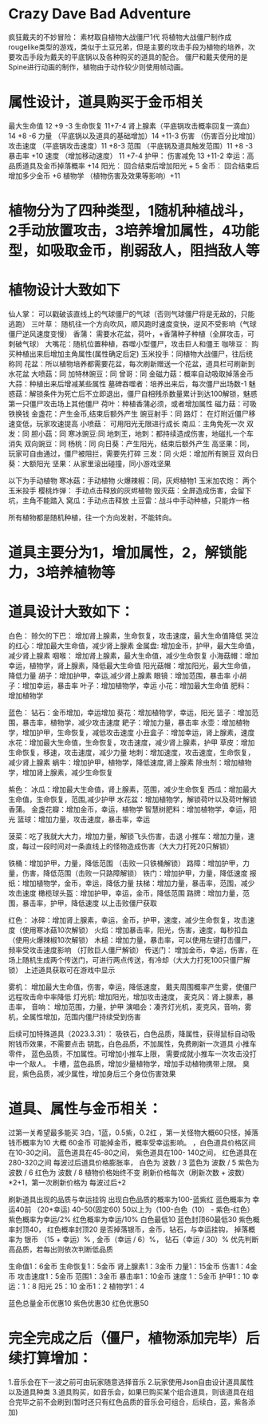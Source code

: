 # Crazy Dave Bad Adventure
疯狂戴夫的不妙冒险：
素材取自植物大战僵尸1代
将植物大战僵尸制作成rougelike类型的游戏，类似于土豆兄弟，但是主要的攻击手段为植物的培养，次要攻击手段为戴夫的平底锅以及各种购买的道具的配合。
僵尸和戴夫使用的是Spine进行动画的制作，植物由于动作较少则使用帧动画。

# 属性设计，道具购买于金币相关
最大生命值  12 +9 -3
生命恢复   11+7-4
肾上腺素（平底锅攻击概率回复一滴血） 14 +8 -6
力量 （平底锅以及道具的基础增加）14 +11-3
伤害 （伤害百分比增加）
攻击速度 （平底锅攻击速度）11 +8-3
范围  （平底锅及道具触发范围）11 +8 -3
暴击率  +10
速度 （增加移动速度） 11 +7-4
护甲： 伤害减免 13 +11-2
幸运：高品质道具及金币掉落概率 +14
阳光： 回合结束后增加阳光 + 5
金币： 回合结束后增加多少金币 +6
植物学 （植物伤害及效果等影响）+11

# 植物分为了四种类型，1随机种植战斗，2手动放置攻击，3培养增加属性，4功能型，如吸取金币，削弱敌人，阻挡敌人等
# 植物设计大致如下
仙人掌： 可以戳破该直线上的气球僵尸的气球（否则气球僵尸将是无敌的，只能逃跑）
三叶草： 随机往一个方向吹风，顺风跑时速度变快，逆风不受影响（气球僵尸逆风速度变慢）
香蒲： 需要水花盆，荷叶，+香蒲种子种植（全屏攻击，可刺破气球）
大嘴花：随机位置种植，吞噬小型僵尸，攻击巨人和僵王
咖啡豆： 购买种植出来后增加主角属性(属性确定后定)
玉米投手：同植物大战僵尸，往后统称同
花盆：所以植物培养都需要花盆，每次刷新赠送一个花盆，道具栏可刷新到水花盆
大喷菇：同
加特林豌豆：同
曾哥：同
金磁力菇：概率自动吸取掉落金币
大蒜：种植出来后增减某些属性
墓碑吞噬者：培养出来后，每次僵尸出场数-1
魅惑菇：解锁条件为死亡后不立即退出，僵尸自相残杀数量累计到达100解锁，魅惑第一只僵尸攻击场上其他僵尸
荷叶：种植香蒲必须，或者增加属性
磁力菇：可吸铁换钱
金盏花：产生金币,结束后额外产生
豌豆射手：同
路灯： 在灯附近僵尸移速变低，玩家攻速提高
小喷菇： 可用阳光无限进行成长
南瓜：主角免死一次
双发：同
胆小菇：同
寒冰豌豆:同
地刺王，地刺：都持续造成伤害，地磁扎一个车消失
双向豌豆：同
杨桃：同
向日葵：产生阳光，结束后额外产生
高坚果：同，玩家可自由通过，僵尸被阻拦，需要先打碎
三发：同
火炬：增加所有豌豆
双向日葵：大额阳光
坚果：从家里滚出碰撞，同小游戏坚果

以下为手动植物
寒冰菇：手动植物
火爆辣椒：同，灰烬植物1
玉米加农炮： 两个玉米投手
樱桃炸弹： 手动点击释放的灰烬植物
毁灭菇：全屏造成伤害，会留下坑，主角不能踏入
窝瓜：手动点击释放
土豆雷：战斗中手动种植，只能炸一格

所有植物都是随机种植，往一个方向发射，不能转向。

# 道具主要分为1，增加属性，2，解锁能力，3培养植物等
# 道具设计大致如下：
白色：
赊欠的下巴： 增加肾上腺素，生命恢复，攻击速度，最大生命值降低
哭泣的红心：增加最大生命值，减少肾上腺素
金属盘: 增加金币，护甲，最大生命值，减少肾上腺素
咽喉： 增加肾上腺素，最大生命值，减少生命恢复
小海菇帽：增加幸运，植物学，肾上腺素，降低最大生命值
阳光菇帽：增加阳光，最大生命值，降低力量
胡子：增加护甲，幸运,减少肾上腺素
眼镜：增加范围，暴击率
小胡子：增加幸运，暴击率
叶子：增加植物学，幸运
小花：增加最大生命值
肥料： 增加植物学

蓝色：
钻石：金币增加，幸运增加
葵花：增加植物学，幸运，阳光
篮子：增加范围，暴击率，植物学，减少攻击速度
耙子：增加力量，暴击率
水壶：增加植物学，增加护甲，生命恢复，减低攻击速度
小丑盒子：增加幸运，肾上腺素，速度
水花：增加最大生命值，生命恢复，攻击速度，减少肾上腺素，护甲
草皮：增加生命恢复，移速，攻击速度，减少力量
地刺：增加速度，攻击速度，生命恢复，减少肾上腺素
蜗牛：增加护甲，植物学，降低速度,肾上腺素
除虫剂：增加植物学，增加肾上腺素，减少生命恢复

紫色：
冰瓜：增加最大生命值，肾上腺素，范围，减少生命恢复
西瓜：增加最大生命值，生命恢复，范围,减少护甲
水花盆：增加植物学，解锁荷叶以及荷叶解锁香蒲。
金盏花瓣：增加金币，幸运，植物学
智慧树肥料：增加植物学，幸运，阳光
篮球：增加力量，攻击速度，暴击率，幸运

菠菜：吃了我就大大力，增加力量，解锁飞头伤害，击退
小推车：增加力量，速度，每过一段时间对一条直线上的怪物造成伤害（大大力打死20只解锁）

铁桶：增加护甲，力量，降低范围  （击败一只铁桶解锁）
路障：增加护甲，力量，伤害，降低范围（击败一只路障解锁）
铁门：增加护甲，力量，降低速度
报纸：增加植物学，金币，幸运，降低力量
扶梯：增加力量，暴击率，范围，减少攻击速度
橄榄球头盔：增加护甲，幸运，金币，降低范围
路牌：增加力量，范围，暴击率，护甲，降低速度
以上击败僵尸获取


红色：
冰碎：增加肾上腺素，幸运，金币，护甲，速度，减少生命恢复，攻击速度（使用寒冰菇10次解锁）
火焰：增加暴击率，阳光，伤害，速度，每秒扣血   （使用火爆辣椒10次解锁）
木槌：增加力量，暴击率，可以使用左键打击僵尸，频率受攻击速度影响  （打败巨人僵尸解锁）
传送门： 增加金币，幸运，伤害，在场上随机生成两个传送门，可进行两点传送，有冷却（大大力打死100只僵尸解锁）
上述道具获取可在游戏中显示

雾机： 增加最大生命值，伤害，幸运，降低速度， 戴夫周围概率产生雾，使僵尸远程攻击命中率降低
灯光机:   增加阳光，增加攻击速度，
麦克风：肾上腺素，暴击率，
音响： 增加范围，力量，护甲
演唱会：凑齐灯光机，麦克风，音响，雾机，全属性增加，范围内僵尸持续受到伤害


后续可加特殊道具（2023.3.31）：
吸铁石，白色品质，降属性，获得鼠标自动吸附钱币效果，不需要点击
钥匙，白色品质，不加属性，免费刷新一次道具
小推车零件， 蓝色品质，不加属性。可增加小推车上限，  需要成就小推车一次攻击没打中一个敌人。
卡槽，蓝色品质，增加少量植物学，增加手动植物携带上限。
臭屁，紫色品质，减少属性，增加身后三个身位伤害效果

# 道具、属性与金币相关：
过第一关希望最多能买  3白，1蓝，0.5紫，0.2红  ，第一关怪物大概60只怪，掉落钱币概率为10 大概 60金币 可能掉金币，概率受幸运影响。 ，白色道具价格区间在10-30之间。  蓝色道具在45-80之间， 紫色道具在100- 140之间， 红色道具在280-320之间
每波过后道具价格膨胀率， 白色为 波数 / 3  蓝色为 波数 / 5  紫色为 波数 / 6  红色为 波数 / 8
植物价格始终不变
刷新价格每次（刷新次数 + 波数）*2+1，第一次刷新价格为 每波过后+2

刷新道具出现的品质与幸运挂钩   出现白色品质的概率为100-蓝紫红  蓝色概率为 幸运40前 （20+幸运) 40-50(固定60) 50以上为（100-白色（10） - 紫色-红色）   紫色概率为幸运/2%  红色概率为幸运/10%   白色最低10 蓝色封顶60最低30  紫色概率封顶40， 红色概率封顶20
是否掉落银币，金币，钻石，与幸运挂钩，  掉落概率为  银币 （15 + 幸运）%  , 金币（幸运 / 6）%， 钻石（幸运 / 30）%
优先判断高品质，若每出则依次判断低品质

生命值1：6金币
生命恢复1：5金币
肾上腺素1：3金币
力量1：15金币
伤害1：4金币
攻击速度1：5金币
范围1：3金币
暴击率1：10金币
速度 1：5金币
护甲1：10
幸运：1：8
阳光 25：10
金币1：2
植物学1：4

蓝色总量金币优惠10
紫色优惠30
红色优惠50

# 完全完成之后（僵尸，植物添加完毕）后续打算增加：
1.音乐会在下一波之前可由玩家随意选择音乐
2.玩家使用Json自由设计道具属性以及道具种类
3.道具购买，如音乐会，如果已购买某个组合道具，则该道具在组合完毕之前不会刷到(暂时还只有红色品质的音乐会可组合，后续白，蓝，紫各添加)